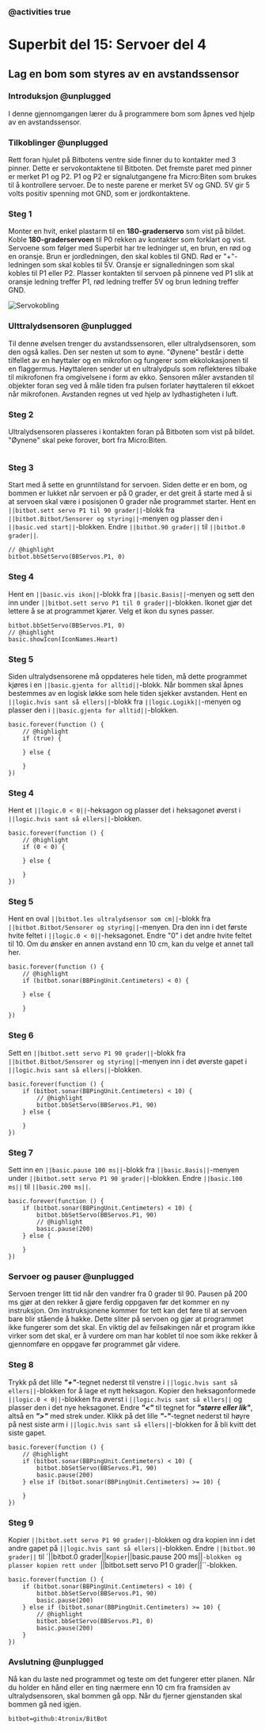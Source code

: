### @activities true

# Superbit del 15: Servoer del 4
## Lag en bom som styres av en avstandssensor
### Introduksjon @unplugged

I denne gjennomgangen lærer du å programmere bom som åpnes ved hjelp av en avstandssensor.

### Tilkoblinger @unplugged

Rett foran hjulet på Bitbotens ventre side finner du to kontakter med 3 pinner.
Dette er servokontaktene til Bitboten.
Det fremste paret med pinner er merket P1 og P2.
P1 og P2 er signalutgangene fra Micro:Biten som brukes til å kontrollere servoer.
De to neste parene er merket 5V og GND.
5V gir 5 volts positiv spenning mot GND, som er jordkontaktene.

### Steg 1

Monter en hvit, enkel plastarm til en **180-graderservo** som vist på bildet.
Koble **180-graderservoen** til P0 rekken av kontakter som forklart og vist.
Servoene som følger med Superbit har tre ledninger ut, en brun, en rød og en oransje.
Brun er jordledningen, den skal kobles til GND.
Rød er "+"-ledningen som skal kobles til 5V.
Oransje er signalledningen som skal kobles til P1 eller P2.
Plasser kontakten til servoen på pinnene ved P1 slik at oransje ledning treffer P1, rød ledning treffer 5V og brun ledning treffer GND.

![Servokobling](https://raw.githubusercontent.com/Yngel72/Superbit/master/static/Servokobling.jpg)

### Ulttralydsensoren @unplugged

Til denne øvelsen trenger du avstandssensoren, eller ultralydsensoren, som den også kalles.
Den ser nesten ut som to øyne.
"Øynene" består i dette tilfellet av en høyttaler og en mikrofon og fungerer som ekkolokasjonen til en flaggermus.
Høyttaleren sender ut en ultralydpuls som reflekteres tilbake til mikrofonen fra omgivelsene i form av ekko.
Sensoren måler avstanden til objekter foran seg ved å måle tiden fra pulsen forlater høyttaleren til ekkoet når mikrofonen.
Avstanden regnes ut ved hjelp av lydhastigheten i luft.

### Steg 2
Ultralydsensoren plasseres i kontakten foran på Bitboten som vist på bildet.
"Øynene" skal peke forover, bort fra Micro:Biten.

![]()

### Steg 3

Start med å sette en grunntilstand for servoen.
Siden dette er en bom, og bommen er lukket når servoen er på 0 grader, er det greit å starte med å si at servoen skal være i posisjonen 0 grader nåe programmet starter.
Hent en ``||bitbot.sett servo P1 til 90 grader||``-blokk fra ``||bitbot.Bitbot/Sensorer og styring||``-menyen og plasser den i ``||basic.ved start||``-blokken.
Endre ``||bitbot.90 grader||`` til ``||bitbot.0 grader||``.

```blocks
// @highlight
bitbot.bbSetServo(BBServos.P1, 0)
```

### Steg 4

Hent en ``||basic.vis ikon||``-blokk fra ``||basic.Basis||``-menyen og sett den inn under ``||bitbot.sett servo P1 til 0 grader||``-blokken.
Ikonet gjør det lettere å se at programmet kjører.
Velg et ikon du synes passer.

```blocks
bitbot.bbSetServo(BBServos.P1, 0)
// @highlight
basic.showIcon(IconNames.Heart)
```

### Steg 5

Siden ultralydsensorene må oppdateres hele tiden, må dette programmet kjøres i en ``||basic.gjenta for alltid||``-blokk.
Når bommen skal åpnes bestemmes av en logisk løkke som hele tiden sjekker avstanden.
Hent en ``||logic.hvis sant så ellers||``-blokk fra ``||logic.Logikk||``-menyen og plasser den i ``||basic.gjenta for alltid||``-blokken.

```blocks
basic.forever(function () {
    // @highlight
    if (true) {
    	
    } else {
    	
    }
})
```

### Steg 4

Hent et ``||logic.0 < 0||``-heksagon og plasser det i heksagonet øverst i ``||logic.hvis sant så ellers||``-blokken.

```blocks
basic.forever(function () {
    // @highlight
    if (0 < 0) {
    	
    } else {
    	
    }
})
```

### Steg 5

Hent en oval ``||bitbot.les ultralydsensor som cm||``-blokk fra ``||bitbot.Bitbot/Sensorer og styring||``-menyen.
Dra den inn i det første hvite feltet i ``||logic.0 < 0||``-heksagonet.
Endre "0" i det andre hvite feltet til 10.
Om du ønsker en annen avstand enn 10 cm, kan du velge et annet tall her.

```blocks
basic.forever(function () {
    // @highlight
    if (bitbot.sonar(BBPingUnit.Centimeters) < 0) {
    	
    } else {
    	
    }
})
```

### Steg 6

Sett en ``||bitbot.sett servo P1 90 grader||``-blokk fra ``||bitbot.Bitbot/Sensorer og styring||``-menyen inn i det øverste gapet i ``||logic.hvis sant så ellers||``-blokken.

```blocks
basic.forever(function () {
    if (bitbot.sonar(BBPingUnit.Centimeters) < 10) {
        // @highlight
        bitbot.bbSetServo(BBServos.P1, 90)
    } else {
    	
    }
})
```

### Steg 7

Sett inn en ``||basic.pause 100 ms||``-blokk fra ``||basic.Basis||``-menyen under ``||bitbot.sett servo P1 90 grader||``-blokken.
Endre ``||basic.100 ms||`` til ``||basic.200 ms||``.

```blocks
basic.forever(function () {
    if (bitbot.sonar(BBPingUnit.Centimeters) < 10) {
        bitbot.bbSetServo(BBServos.P1, 90)
        // @highlight
        basic.pause(200)
    } else {
    	
    }
})
```

### Servoer og pauser @unplugged

Servoen trenger litt tid når den vandrer fra 0 grader til 90.
Pausen på 200 ms gjør at den rekker å gjøre ferdig oppgaven før det kommer en ny instruksjon.
Om instruksjonene kommer for tett kan det føre til at servoen bare blir stående å hakke.
Dette sliter på servoen og gjør at programmet ikke fungerer som det skal.
En viktig del av feilsøkingen når et program ikke virker som det skal, er å vurdere om man har koblet til noe som ikke rekker å gjennomføre en oppgave før programmet går videre.

### Steg 8

Trykk på det lille ***"+"***-tegnet nederst til venstre i ``||logic.hvis sant så ellers||``-blokken for å lage et nytt heksagon.
Kopier den heksagonformede ``||logic.0 < 0||``-blokken fra øverst i ``||logic.hvis sant så ellers||`` og plasser den i det nye heksagonet.
Endre ***"<"*** til tegnet for ***"større eller lik"***, altså en ***">"*** med strek under.
Klikk på det lille ***"-"***-tegnet nederst til høyre på nest siste arm i ``||logic.hvis sant så ellers||``-blokken for å bli kvitt det siste gapet.

```blocks
basic.forever(function () {
    // @highlight
    if (bitbot.sonar(BBPingUnit.Centimeters) < 10) {
        bitbot.bbSetServo(BBServos.P1, 90)
        basic.pause(200)
    } else if (bitbot.sonar(BBPingUnit.Centimeters) >= 10) {
    	
    }
})
```

### Steg 9

Kopier ``||bitbot.sett servo P1 90 grader||``-blokken og dra kopien inn i det andre gapet på ``||logic.hvis sant så ellers||``-blokken.
Endre ``||bitbot.90 grader||`` til `||bitbot.0 grader||``
Kopier ``||basic.pause 200 ms||``-blokken og plasser kopien rett under ``||bitbot.sett servo P1 0 grader||``-blokken.

```blocks
basic.forever(function () {
    if (bitbot.sonar(BBPingUnit.Centimeters) < 10) {
        bitbot.bbSetServo(BBServos.P1, 90)
        basic.pause(200)
    } else if (bitbot.sonar(BBPingUnit.Centimeters) >= 10) {
        // @highlight
        bitbot.bbSetServo(BBServos.P1, 0)
        basic.pause(200)
    }
})
```

### Avslutning @unplugged

Nå kan du laste ned programmet og teste om det fungerer etter planen. Når du holder en hånd eller en ting nærmere enn 10 cm fra framsiden av ultralydsensoren, skal bommen gå opp.
Når du fjerner gjenstanden skal bommen gå ned igjen.


```package
bitbot=github:4tronix/BitBot
```

<script src="https://makecode.com/gh-pages-embed.js"></script><script>makeCodeRender("{{ site.makecode.home_url }}", "{{ site.github.owner_name }}/{{ site.github.repository_name }}");</script>

